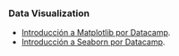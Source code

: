 ### Data Visualization
* [Introducción a Matplotlib por Datacamp](https://github.com/adinamarca/notebooks/blob/main/PY/DATA_VIZ/Introduction_to_matplotlib/notebook.ipynb).
* [Introducción a Seaborn por Datacamp](https://github.com/adinamarca/notebooks/blob/main/PY/DATA_VIZ/Introduction_to_seaborn/notebook.ipynb).
